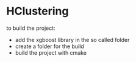 # HClustering

to build the project:
- add the xgboost library in the so called folder
- create a folder for the build
- build the project with cmake
